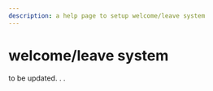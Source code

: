 ```yaml
---
description: a help page to setup welcome/leave system
---
```


# welcome/leave system

to be updated. . .&#x20;
